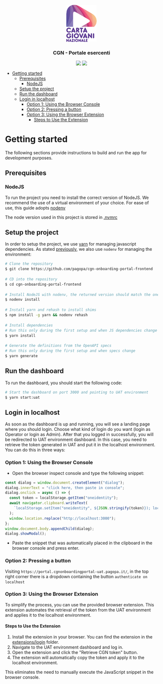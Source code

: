 <p align="center">
  <img src="src/assets/images/logo-cgn.png" width="100"/></br>
  <h3 align="center">CGN - Portale esercenti</h3>
</p>

<p align="center">
  <img src="https://img.shields.io/github/contributors-anon/pagopa/cgn-onboarding-portal-frontend" />
  <img src="https://img.shields.io/github/repo-size/pagopa/cgn-onboarding-portal-frontend" />
</p>

- [Getting started](#getting-started)
  - [Prerequisites](#prerequisites)
    - [NodeJS](#nodejs)
  - [Setup the project](#setup-the-project)
  - [Run the dashboard](#run-the-dashboard)
  - [Login in localhost](#login-in-localhost)
    - [Option 1: Using the Browser Console](#option-1-using-the-browser-console)
    - [Option 2: Pressing a button](#option-2-pressing-a-button)
    - [Option 3: Using the Browser Extension](#option-3-using-the-browser-extension)
      - [Steps to Use the Extension](#steps-to-use-the-extension)
 

# Getting started

The following sections provide instructions to build and run the app for development purposes.

## Prerequisites

### NodeJS
To run the project you need to install the correct version of NodeJS.
We recommend the use of a virtual environment of your choice. For ease of use, this guide adopts [nodenv](https://github.com/nodenv/nodenv)

The node version used in this project is stored in [.nvmrc](.nvmrc)

## Setup the project
In order to setup the project, we use [yarn](https://yarnpkg.com/) for managing javascript dependencies. 
As stated [previously](#nodejs), we also use `nodenv` for managing the environment:
```bash
# Clone the repository
$ git clone https://github.com/pagopa/cgn-onboarding-portal-frontend

# CD into the repository
$ cd cgn-onboarding-portal-frontend

# Install NodeJS with nodenv, the returned version should match the one in the .nvmrc file
$ nodenv install 

# Install yarn and rehash to install shims
$ npm install -g yarn && nodenv rehash

# Install dependencies 
# Run this only during the first setup and when JS dependencies change
$ yarn install

# Generate the definitions from the OpenAPI specs
# Run this only during the first setup and when specs change
$ yarn generate
```

## Run the dashboard
To run the dashboard, you should start the following code:
```bash
# Start the dashboard on port 3000 and pointing to UAT environment
$ yarn start:uat
```

## Login in localhost 
As soon as the dashboard is up and running, you will see a landing page where you should login. Choose what kind of login do you want (login as Operator or login as Admin).
After that you logged in successfully, you will be redirected to UAT environment dashboard. In this case, you need to retrieve the token generated in UAT and put it in the localhost environment. You can do this in three ways:

### Option 1: Using the Browser Console

- Open the browser inspect console and type the following snippet:
```js
const dialog = window.document.createElement("dialog");
dialog.innerText = "click here, then paste in console";
dialog.onclick = async () => {
  const token = localStorage.getItem("oneidentity");
  await navigator.clipboard.writeText(
    `localStorage.setItem("oneidentity", ${JSON.stringify(token)}); location.reload();`
  );
  window.location.replace("http://localhost:3000");
};
window.document.body.appendChild(dialog);
dialog.showModal();
```
- Paste the snippet that was automatically placed in the clipboard in the browser console and press enter.

### Option 2: Pressing a button

Visiting `https://portal.cgnonboardingportal-uat.pagopa.it/`, in the top right corner there is a dropdown containing the button `authenticate on localhost`

### Option 3: Using the Browser Extension

To simplify the process, you can use the provided browser extension. This extension automates the retrieval of the token from the UAT environment and applies it to the localhost environment.

#### Steps to Use the Extension
1. Install the extension in your browser. You can find the extension in the [extensions/login](extensions/login) folder.
2. Navigate to the UAT environment dashboard and log in.
3. Open the extension and click the "Retrieve CGN token" button.
4. The extension will automatically copy the token and apply it to the localhost environment.

This eliminates the need to manually execute the JavaScript snippet in the browser console.